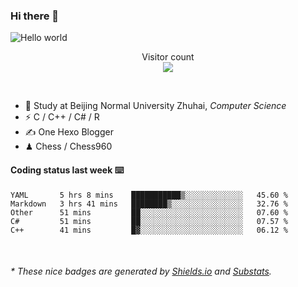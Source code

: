 ### Hi there 👋


<img src="https://raw.githubusercontent.com/sagar-viradiya/sagar-viradiya/master/resources/banner.png" alt="Hello world">
<p align="center"> 
  Visitor count<br/>
  <img src="https://profile-counter.glitch.me/youszoe/count.svg" />
</p>

<br/>


- 🍻  Study at Beijing Normal University Zhuhai, _Computer Science_
- ⚡  C / C++ / C# / R
- ✍️  One Hexo Blogger
- ♟  Chess / Chess960 


#### Coding status last week ⌨️

<!--START_SECTION:waka-->
```text
YAML       5 hrs 8 mins    ███████████▒░░░░░░░░░░░░░   45.60 % 
Markdown   3 hrs 41 mins   ████████▒░░░░░░░░░░░░░░░░   32.76 % 
Other      51 mins         ██░░░░░░░░░░░░░░░░░░░░░░░   07.60 % 
C#         51 mins         ██░░░░░░░░░░░░░░░░░░░░░░░   07.57 % 
C++        41 mins         █▓░░░░░░░░░░░░░░░░░░░░░░░   06.12 % 
```
<!--END_SECTION:waka-->

<br/>
<center><img src="http://ghchart.rshah.org/409ba5/yousazoe" alt="" /></center>


<h6>* These nice badges are generated by <a href="https://shields.io/">Shields.io</a> and <a href="https://github.com/spencerwooo/Substats">Substats</a>.</h6>
